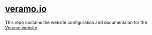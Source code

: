 # [veramo.io](https://veramo.io)

This repo contains the website configuration and documentaion for the [Veramo website](https://veramo.io)
